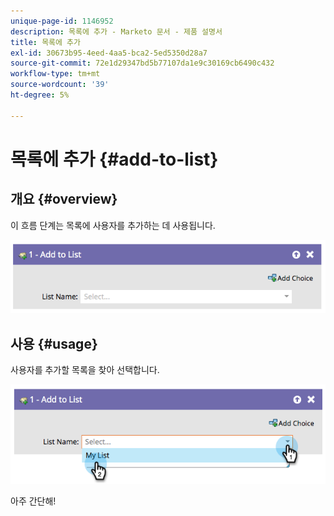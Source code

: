 ```yaml
---
unique-page-id: 1146952
description: 목록에 추가 - Marketo 문서 - 제품 설명서
title: 목록에 추가
exl-id: 30673b95-4eed-4aa5-bca2-5ed5350d28a7
source-git-commit: 72e1d29347bd5b77107da1e9c30169cb6490c432
workflow-type: tm+mt
source-wordcount: '39'
ht-degree: 5%

---
```


# 목록에 추가 {#add-to-list}

## 개요 {#overview}

이 흐름 단계는 목록에 사용자를 추가하는 데 사용됩니다.

![](assets/image2014-9-22-10-3a41-3a33.png)

## 사용 {#usage}

사용자를 추가할 목록을 찾아 선택합니다.

![](assets/image2014-9-22-10-3a41-3a40.png)

아주 간단해!
